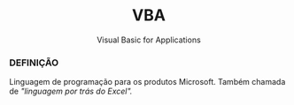 <h1 align="center">VBA</h1>
<p align="center">Visual Basic for Applications</p>

<h3>DEFINIÇÃO</h3>
<p>Linguagem de programação para os produtos Microsoft. Também chamada de <i>"linguagem por trás do Excel".</i></p>
